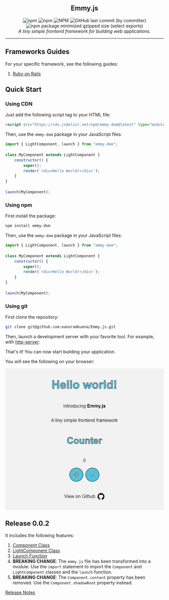 <section align="center" style="display: flex; flex-direction: column">
  <h1>Emmy.js</h1>
  <div>
    <img alt="npm" src="https://img.shields.io/npm/v/emmy-dom"/>
    <img alt="npm" src="https://img.shields.io/npm/dt/emmy-dom"/>
    <img alt="NPM" src="https://img.shields.io/npm/l/emmy-dom"/>
    <img alt="GitHub last commit (by committer)" src="https://img.shields.io/github/last-commit/eanorambuena/Emmy.js"/>
    <img alt="npm package minimized gzipped size (select exports)" src="https://img.shields.io/bundlejs/size/emmy-dom"/>
  </div>
  <i>A tiny simple frontend framework for building web applications.</i>
</section>
<hr />

## Frameworks Guides
For your specific framework, see the following guides:
1. [Ruby on Rails](docs/0.0.2/guides/ruby-on-rails.md)

## Quick Start
### Using CDN
Just add the following script tag to your HTML file:

```html
<script src="https://cdn.jsdelivr.net/npm/emmy-dom@latest" type="module"></script>
```

Then, use the `emmy-dom` package in your JavaScript files:

```javascript
import { LightComponent, launch } from "emmy-dom";

class MyComponent extends LightComponent {
    constructor() {
        super();
        render(`<div>Hello World!</div>`);
    }
}

launch(MyComponent);
```

### Using npm
First install the package:

```bash
npm install emmy-dom
```

Then, use the `emmy-dom` package in your JavaScript files:

```javascript
import { LightComponent, launch } from "emmy-dom";

class MyComponent extends LightComponent {
    constructor() {
        super();
        render(`<div>Hello World!</div>`);
    }
}

launch(MyComponent);
```

### Using git
First clone the repository:

```bash
git clone git@github.com:eanorambuena/Emmy.js.git
```

Then, launch a development server with your favorite tool. For example, with [http-server](https://www.npmjs.com/package/http-server):

That's it! You can now start building your application.

You will see the following on your browser:

<section align="center" style="display: flex; flex-direction: column">
  <img src="docs/image.png" />
</section>

## Release 0.0.2
It includes the following features:
1. [Component Class](docs/0.0.2a1/component-class.md)
2. [LightComponent Class](docs/0.0.2a1/light-component-class.md)
3. [Launch Function](docs/0.0.2a1/launch-function.md)
4. **BREAKING CHANGE**: The `emmy.js` file has been transformed into a module. Use the `import` statement to import the `Component` and `LightComponent` classes and the `launch` function.
5. **BREAKING CHANGE**: The `Component.content` property has been removed. Use the `Component.shadowRoot` property instead.

[Release Notes](docs/releases.md)

